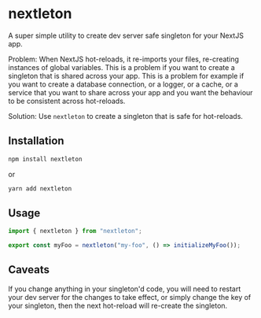 # nextleton

A super simple utility to create dev server safe singleton for your NextJS app.

Problem: When NextJS hot-reloads, it re-imports your files, re-creating instances of global variables. This is a problem if you want to create a singleton that is shared across your app. This is a problem for example if you want to create a database connection, or a logger, or a cache, or a service that you want to share across your app and you want the behaviour to be consistent across hot-reloads.

Solution: Use `nextleton` to create a singleton that is safe for hot-reloads.

## Installation

```bash
npm install nextleton
```

or

```bash
yarn add nextleton
```

## Usage

```typescript
import { nextleton } from "nextleton";

export const myFoo = nextleton("my-foo", () => initializeMyFoo());
```

## Caveats

If you change anything in your singleton'd code, you will need to restart your dev server for the changes to take effect, or simply change the key of your singleton, then the next hot-reload will re-create the singleton.
